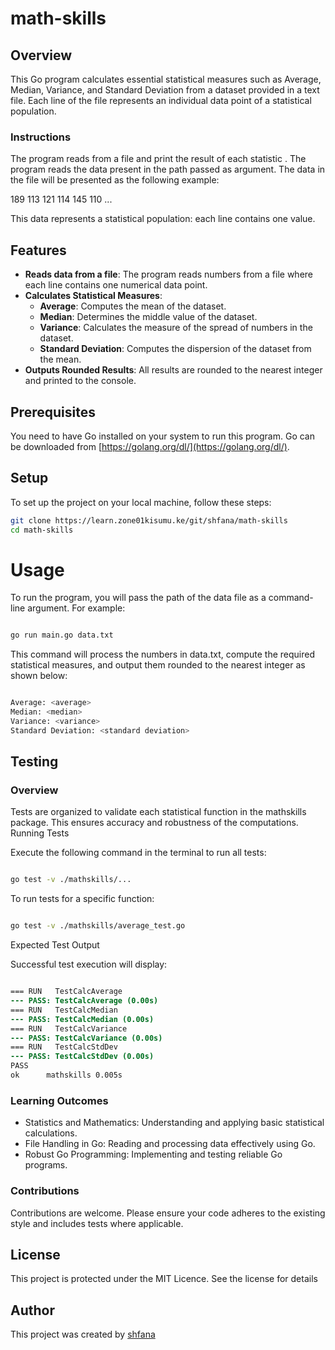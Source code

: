 # math-skills

## Overview
This Go program calculates essential statistical measures such as Average, Median, Variance, and Standard Deviation from a dataset provided in a text file. Each line of the file represents an individual data point of a statistical population.

### Instructions
The program reads from a file and print the result of each statistic . The program reads the data present in the path passed as argument. The data in the file will be presented as the following example:

189
113
121
114
145
110
...

This data represents a statistical population: each line contains one value.


## Features
- **Reads data from a file**: The program reads numbers from a file where each line contains one numerical data point.
- **Calculates Statistical Measures**:
  - **Average**: Computes the mean of the dataset.
  - **Median**: Determines the middle value of the dataset.
  - **Variance**: Calculates the measure of the spread of numbers in the dataset.
  - **Standard Deviation**: Computes the dispersion of the dataset from the mean.
- **Outputs Rounded Results**: All results are rounded to the nearest integer and printed to the console.

## Prerequisites
You need to have Go installed on your system to run this program. Go can be downloaded from [https://golang.org/dl/](https://golang.org/dl/).

## Setup
To set up the project on your local machine, follow these steps:

```bash
git clone https://learn.zone01kisumu.ke/git/shfana/math-skills
cd math-skills
```
# Usage

To run the program, you will pass the path of the data file as a command-line argument. For example:

```bash

go run main.go data.txt

```
This command will process the numbers in data.txt, compute the required statistical measures, and output them rounded to the nearest integer as shown below:

```bash

Average: <average>
Median: <median>
Variance: <variance>
Standard Deviation: <standard deviation>
```
## Testing

### Overview

Tests are organized to validate each statistical function in the mathskills package. This ensures accuracy and robustness of the computations.
Running Tests

Execute the following command in the terminal to run all tests:

```bash

go test -v ./mathskills/...

```

To run tests for a specific function:

```bash

go test -v ./mathskills/average_test.go
```

Expected Test Output

Successful test execution will display:

```diff

=== RUN   TestCalcAverage
--- PASS: TestCalcAverage (0.00s)
=== RUN   TestCalcMedian
--- PASS: TestCalcMedian (0.00s)
=== RUN   TestCalcVariance
--- PASS: TestCalcVariance (0.00s)
=== RUN   TestCalcStdDev
--- PASS: TestCalcStdDev (0.00s)
PASS
ok      mathskills 0.005s
```
### Learning Outcomes

  - Statistics and Mathematics: Understanding and applying basic statistical calculations.
  - File Handling in Go: Reading and processing data effectively using Go.
  - Robust Go Programming: Implementing and testing reliable Go programs.

### Contributions

Contributions are welcome. Please ensure your code adheres to the existing style and includes tests where applicable.
 
 ## License 
 This project is protected under the MIT Licence. See the license for details

 ## Author
 This project was created by [shfana](https://github.com/Wambita)
